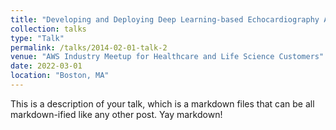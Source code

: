 ```yaml
---
title: "Developing and Deploying Deep Learning-based Echocardiography Analysis with AWS"
collection: talks
type: "Talk"
permalink: /talks/2014-02-01-talk-2
venue: "AWS Industry Meetup for Healthcare and Life Science Customers"
date: 2022-03-01
location: "Boston, MA"
---
```


This is a description of your talk, which is a markdown files that can be all markdown-ified like any other post. Yay markdown!
